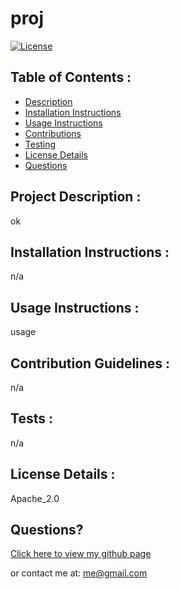 # proj
  
[![License](https://img.shields.io/badge/License-Apache_2.0-blue.svg)](https://opensource.org/licenses/Apache_2.0)

## Table of Contents : 
- [Description](#project-description)
- [Installation Instructions](#installation-instructions)
- [Usage Instructions](#usage-instructions)
- [Contributions](#contribution-guidelines)
- [Testing](#tests)
- [License Details](#license-details)
- [Questions](#questions)

## Project Description : 
ok

## Installation Instructions : 
n/a

## Usage Instructions : 
usage

## Contribution Guidelines : 
n/a

## Tests : 
n/a

## License Details : 
Apache_2.0

## Questions?
[Click here to view my github page](https://github.com/SuB-GH)

 or contact me at:  me@gmail.com